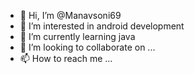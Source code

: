 - 👋 Hi, I’m @Manavsoni69
- 👀 I’m interested in android development 
- 🌱 I’m currently learning java
- 💞️ I’m looking to collaborate on ...
- 📫 How to reach me ...

<!---
Manavsoni69/Manavsoni69 is a ✨ special ✨ repository because its `README.md` (this file) appears on your GitHub profile.
You can click the Preview link to take a look at your changes.
--->
